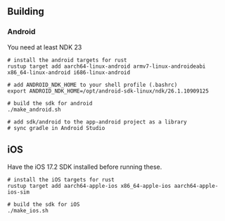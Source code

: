 ## Building

### Android
You need at least NDK 23
```
# install the android targets for rust
rustup target add aarch64-linux-android armv7-linux-androideabi x86_64-linux-android i686-linux-android

# add ANDROID_NDK_HOME to your shell profile (.bashrc)
export ANDROID_NDK_HOME=/opt/android-sdk-linux/ndk/26.1.10909125

# build the sdk for android
./make_android.sh

# add sdk/android to the app-android project as a library
# sync gradle in Android Studio
```

## iOS
Have the iOS 17.2 SDK installed before running these.
```
# install the iOS targets for rust
rustup target add aarch64-apple-ios x86_64-apple-ios aarch64-apple-ios-sim

# build the sdk for iOS
./make_ios.sh
```
